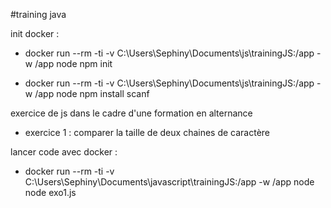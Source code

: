 #training java

init docker :
- docker run --rm -ti -v C:\Users\Sephiny\Documents\js\trainingJS:/app -w /app node npm init

- docker run --rm -ti -v C:\Users\Sephiny\Documents\js\trainingJS:/app -w /app node npm install scanf

exercice de js dans le cadre d'une formation en alternance

- exercice 1 : comparer la taille de deux chaines de caractère

lancer code avec docker :

 - docker run --rm -ti -v C:\Users\Sephiny\Documents\javascript\trainingJS:/app -w /app node node exo1.js